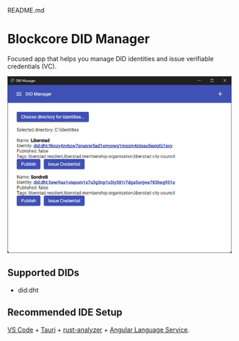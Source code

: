 README.md
# Blockcore DID Manager

Focused app that helps you manage DID identities and issue verifiable credentials (VC).

![Screenshot](screenshot.png)

## Supported DIDs

- did:dht

## Recommended IDE Setup

[VS Code](https://code.visualstudio.com/) + [Tauri](https://marketplace.visualstudio.com/items?itemName=tauri-apps.tauri-vscode) + [rust-analyzer](https://marketplace.visualstudio.com/items?itemName=rust-lang.rust-analyzer) + [Angular Language Service](https://marketplace.visualstudio.com/items?itemName=Angular.ng-template).
